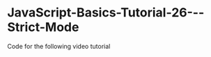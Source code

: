 JavaScript-Basics-Tutorial-26---Strict-Mode
===========================================

Code for the following video tutorial 
